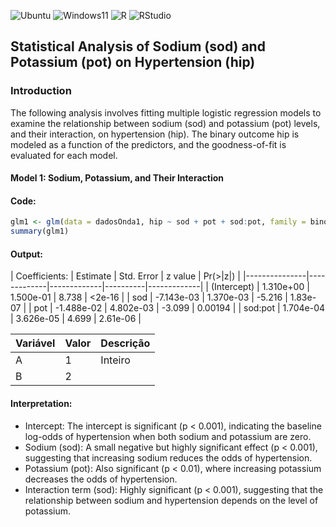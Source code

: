 ![Ubuntu](https://img.shields.io/badge/Ubuntu-Linux-orange)
![Windows11](https://img.shields.io/badge/Windows-11-blue)
![R](https://img.shields.io/badge/R-276DC3?logo=r&logoColor=white&style=flat)
![RStudio](https://img.shields.io/badge/RStudio-75AADB?logo=rstudio&logoColor=white&style=flat)

## Statistical Analysis of Sodium (sod) and Potassium (pot) on Hypertension (hip)

### Introduction

The following analysis involves fitting multiple logistic regression models to examine the relationship between sodium (sod) and potassium (pot) levels, and their interaction, on hypertension (hip). The binary outcome hip is modeled as a function of the predictors, and the goodness-of-fit is evaluated for each model.

#### Model 1: Sodium, Potassium, and Their Interaction

#### Code:
```r
glm1 <- glm(data = dadosOnda1, hip ~ sod + pot + sod:pot, family = binomial)
summary(glm1)
```
#### Output: 

| Coefficients: | Estimate    | Std. Error  | z value  | Pr(>|z|)    |
|---------------|-------------|-------------|----------|-------------|
| (Intercept)   | 1.310e+00   | 1.500e-01   | 8.738    | <2e-16      |
| sod           | -7.143e-03  | 1.370e-03   | -5.216   | 1.83e-07    |
| pot           | -1.488e-02  | 4.802e-03   | -3.099   | 0.00194     |
| sod:pot       | 1.704e-04   | 3.626e-05   | 4.699    | 2.61e-06    |


| Variável | Valor | Descrição |
| -------- | ----- | ----------- |
| A        | 1     | Inteiro     |
| B        | 2     |             |




#### Interpretation:

- Intercept: The intercept is significant (p < 0.001), indicating the baseline log-odds of hypertension when both sodium and potassium are zero.
- Sodium (sod): A small negative but highly significant effect (p < 0.001), suggesting that increasing sodium reduces the odds of hypertension.
- Potassium (pot): Also significant (p < 0.01), where increasing potassium decreases the odds of hypertension.
- Interaction term (sod): Highly significant (p < 0.001), suggesting that the relationship between sodium and hypertension depends on the level of potassium.